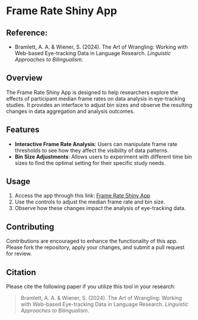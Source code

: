 # Frame Rate Shiny App

## Reference:
- Bramlett, A. A. & Wiener, S. (2024). The Art of Wrangling: Working with Web-based Eye-tracking Data in Language Research. *Linguistic Approaches to Bilingualism*.

## Overview
The Frame Rate Shiny App is designed to help researchers explore the effects of participant median frame rates on data analysis in eye-tracking studies. It provides an interface to adjust bin sizes and observe the resulting changes in data aggregation and analysis outcomes.

## Features
- **Interactive Frame Rate Analysis**: Users can manipulate frame rate thresholds to see how they affect the visibility of data patterns.
- **Bin Size Adjustments**: Allows users to experiment with different time bin sizes to find the optimal setting for their specific study needs.

## Usage
1. Access the app through this link: [Frame Rate Shiny App](https://adam-a-bramlett.shinyapps.io/Frame_Rate_App/)
2. Use the controls to adjust the median frame rate and bin size.
3. Observe how these changes impact the analysis of eye-tracking data.

## Contributing
Contributions are encouraged to enhance the functionality of this app. Please fork the repository, apply your changes, and submit a pull request for review.

## Citation
Please cite the following paper if you utilize this tool in your research:
> Bramlett, A. A. & Wiener, S. (2024). The Art of Wrangling: Working with Web-based Eye-tracking Data in Language Research. *Linguistic Approaches to Bilingualism*.
